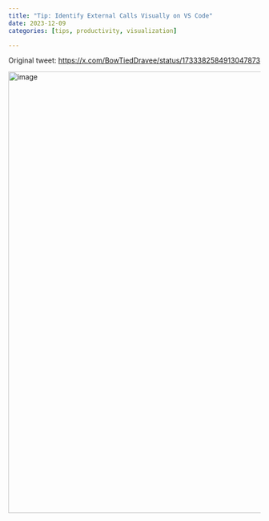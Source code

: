 ```yaml
---
title: "Tip: Identify External Calls Visually on VS Code"
date: 2023-12-09
categories: [tips, productivity, visualization]

---
```


Original tweet: https://x.com/BowTiedDravee/status/1733382584913047873

<img width="880" alt="image" src="https://github.com/user-attachments/assets/99c3d7d4-a624-4d3c-bc2f-021a8b9d103f" />
